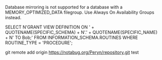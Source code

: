 Database mirroring is not supported for a database with a MEMORY_OPTIMIZED_DATA filegroup. Use Always On Availability Groups instead.


SELECT N'GRANT VIEW DEFINITION ON '
    + QUOTENAME(SPECIFIC_SCHEMA)
    + N'.'
    + QUOTENAME(SPECIFIC_NAME)
    + N' TO Bob;'
FROM INFORMATION_SCHEMA.ROUTINES
WHERE ROUTINE_TYPE = 'PROCEDURE';

  
  git remote add origin https://notabug.org/Peryn/repository.git
test
